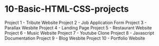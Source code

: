 # 10-Basic-HTML-CSS-projects


Project 1 - Tribute Website
Project 2 - Job Application Form
Project 3 - Parallax Wesbite
Project 4 - Landing Page 
Project 5 - Restaurant Website
Project 6 - Music Website
Project 7 - Youtube Clone
Project 8 - Javascript Documentation
Project 9 - Blog Wesbite
Project 10 - Portfolio Website
